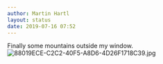 ```yaml
---
author: Martin Hartl
layout: status
date: 2019-07-16 07:52
---
```

Finally some mountains outside my window.
![88019ECE-C2C2-40F5-A8D6-4D26F1718C39.jpg](http://share.hartl.co/micro/88019ECE-C2C2-40F5-A8D6-4D26F1718C39.jpg)
